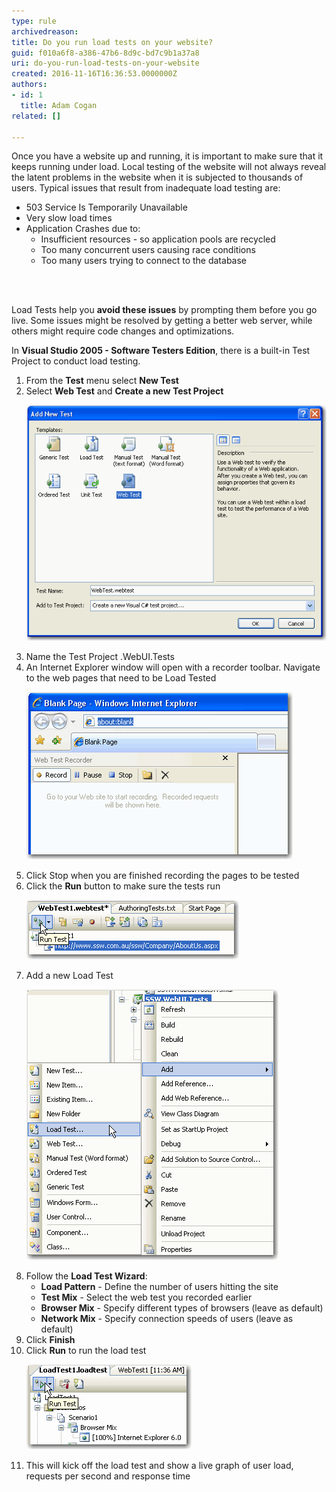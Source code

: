 ```yaml
---
type: rule
archivedreason: 
title: Do you run load tests on your website?
guid: f010a6f8-a386-47b6-8d9c-bd7c9b1a37a8
uri: do-you-run-load-tests-on-your-website
created: 2016-11-16T16:36:53.0000000Z
authors:
- id: 1
  title: Adam Cogan
related: []

---
```



<p>​Once you have a website up and running, it is important to make sure that it keeps running under load. Local testing of the website will not always reveal the latent problems in the website when it is subjected to thousands of users. Typical issues that result from inadequate load testing are:<br></p><ul><li>503 Service Is Temporarily Unavailable</li><li>Very slow load times​​​​​​​<br></li><li>Application Crashes due to:
   <ul><li>Insufficient resources - so application pools are recycled</li><li>Too many concurrent users causing race conditions</li><li>Too many users trying to connect to the database​​<br></li></ul></li></ul>
<br><excerpt class='endintro'></excerpt><br>
<p>Load Tests help you <strong>avoid these issues</strong> by prompting them before you go live. Some issues might be resolved by getting a better web server, while others might require code changes and optimizations.</p><p>In <strong>Visual Studio 2005 - Software Testers Edition</strong>, there is a built-in Test Project to conduct load testing.</p><ol><li>From the <strong>Test</strong> menu select <strong>New Test</strong></li><li>Select <strong>Web Test</strong> and <strong>Create a new Test Project</strong><br>
      <dl class="image"><dt> <img src="../../assets/add_new_test.gif" alt="Add a new Web Test" /> <br> 
         </dt></dl></li><li>Name the Test Project <Namespace>.WebUI.Tests</li><li>An Internet Explorer window will open with a recorder toolbar. Navigate to the web pages that need to be Load Tested<br> 
      <dl class="image"><dt> <img src="../../assets/record_website.gif" alt="Record the pages you want to Load Test" /> </dt></dl></li><li>Click Stop when you are finished recording the pages to be tested</li><li>Click the <strong>Run</strong> button to make sure the tests run<br>
   <dl class="image"><dt><img src="../../assets/run_webtest.gif" alt="Test our recorded test" />​<br></dt></dl></li><li>Add a new Load Test<br>
      <dl class="image"><dt> <img src="../../assets/add_load_test.gif" alt="Add Load Test" /> </dt></dl></li><li>Follow the <strong>Load Test Wizard</strong>:<ul><li>
            <strong>Load Pattern</strong> - Define the number of users hitting the site</li><li>
            <strong>Test Mix</strong> - Select the web test you recorded earlier</li><li>
            <strong>Browser Mix</strong> - Specify different types of browsers (leave as default)<br></li><li>
            <strong>Network Mix</strong> - Specify connection speeds of users (leave as default)</li></ul></li><li>Click <strong>Finish</strong></li><li>Click <strong>Run</strong> to run the load test<br>
      <dl class="image"><dt> <img src="../../assets/run_load_test.gif" alt="Run Load Test" /> </dt></dl></li><li>This will kick off the load test and show a live graph of user load, requests per second and response time</li></ol>​<br>



